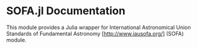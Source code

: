 # SOFA.jl Documentation

This module provides a Julia wrapper for International Astronomical Union Standards
of Fundamental Astronomy [http://www.iausofa.org/] (SOFA) module. 
